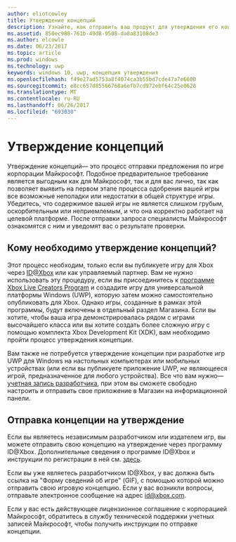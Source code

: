 ```yaml
---
author: eliotcowley
title: Утверждение концепций
description: Узнайте, как отправить ваш продукт для утверждения его концепции, которое необходимо, если ваш продукт предназначен для запуска на консоли Xbox или использует Xbox Live.
ms.assetid: 850ec988-761b-49d8-9508-da8a83108de3
ms.author: elcowle
ms.date: 06/23/2017
ms.topic: article
ms.prod: windows
ms.technology: uwp
keywords: windows 10, uwp, концепция утверждения
ms.openlocfilehash: f49e27ad5753a8f4074ca3b55bd7cde47a7e6600
ms.sourcegitcommit: e8cc657d85566768a6efb7cd972ebf64c25e0628
ms.translationtype: MT
ms.contentlocale: ru-RU
ms.lasthandoff: 06/26/2017
ms.locfileid: "693030"
---
```

# <a name="concept-approval"></a>Утверждение концепций

Утверждение концепций— это процесс отправки предложения по игре корпорации Майкрософт. Подобное предварительное требование является выгодным как для Майкрософт, так и для вас лично, так как позволяет выявить на первом этапе процесса одобрения вашей игры все возможные неполадки или недостатки в общей структуре игры. Убедитесь, что содержимое вашей игры не является слишком грубым, оскорбительным или неприемлемым, и что она корректно работает на целевой платформе. После отправки запроса специалисты Майкрософт ознакомятся с ним и уведомят вас о результате проверки.

## <a name="who-needs-concept-approval"></a>Кому необходимо утверждение концепций?

Этот процесс необходим, только если вы публикуете игру для Xbox через [ID@Xbox](http://www.xbox.com/Developers/id) или как управляемый партнер. Вам не нужно использовать эту процедуру, если вы присоединитесь к [программе Xbox Live Creators Program](https://developer.microsoft.com/games/xbox/xboxlive/creator) и создадите игру для универсальной платформы Windows (UWP), которую затем можно самостоятельно опубликовать для Xbox. Однако игры, созданные в рамках этой программы, будут включены в отдельный раздел Магазина. Если вы хотите, чтобы ваша игра демонстрировалась рядом с играми высочайшего класса или вы хотите создать более сложную игру с помощью комплекта Xbox Development Kit (XDK), вам необходимо пройти процесс утверждения концепции.

Вам также не потребуется утверждение концепции при разработке игр UWP для Windows на настольных компьютерах или мобильных устройствах (или если вы публикуете приложение UWP, *не* являющееся игрой, предназначенное для любого устройства). Все что вам нужно— [учетная запись разработчика](https://go.microsoft.com/fwlink/?LinkId=817223), при этом вы сможете свободно настроить и отправить свое приложение в Магазин на информационной панели.

## <a name="submit-your-concept-for-approval"></a>Отправка концепции на утверждение

Если вы являетесь независимым разработчиком или издателем игр, вы можете отправить свою концепцию на утверждение через программу ID@Xbox. Дополнительные сведения о программе ID@Xbox и инструкции по регистрации в ней см. [здесь](http://www.xbox.com/Developers/id).

Если вы уже являетесь разработчиком ID@Xbox, у вас должна быть ссылка на "Форму сведений об игре" (GIF), с помощью которой можно отправить свою игровую концепцию. Если у вас возникли вопросы, отправьте электронное сообщение на адрес [id@xbox.com](mailto:id@xbox.com).

Если у вас есть действующее лицензионное соглашение с корпорацией Майкрософт, обратитесь в службу технической поддержки учетных записей Майкрософт, чтобы получить инструкции по отправке концепции.